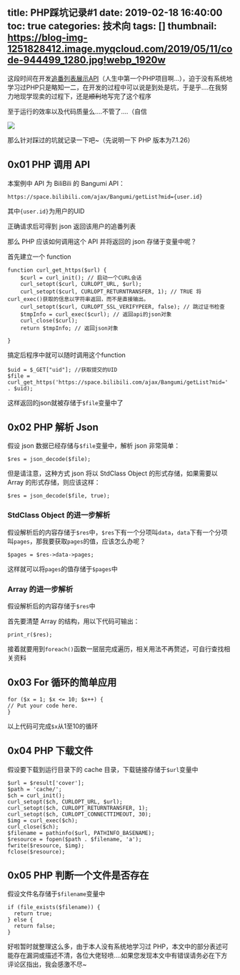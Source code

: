 title: PHP踩坑记录#1
date: 2019-02-18 16:40:00
toc: true
categories: 技术向
tags: []
thumbnail: https://blog-img-1251828412.image.myqcloud.com/2019/05/11/code-944499_1280.jpg!webp_1920w
---
这段时间在开发[追番列表展示API][1]（人生中第一个PHP项目啊...），迫于没有系统地学习过PHP只是略知一二，在开发的过程中可以说是到处是坑，于是乎....在我努力地现学现卖的过程下，还是~~顺利~~地写完了这个程序

至于运行的效率以及代码质量么....不管了....（自信

![](https://blog-img-1251828412.image.myqcloud.com/2019/02/18/ybsbny.jpeg)

那么针对踩过的坑就记录一下吧~（先说明一下 PHP 版本为7.1.26）

<!--more-->

## 0x01 PHP 调用 API ##

本案例中 API 为 BiliBili 的 Bangumi API：

``https://space.bilibili.com/ajax/Bangumi/getList?mid={user.id}``

其中``{user.id}``为用户的UID

正确请求后可得到 json 返回该用户的追番列表

那么 PHP 应该如何调用这个 API 并将返回的 json 存储于变量中呢？

首先建立一个 function
```
function curl_get_https($url) {
    $curl = curl_init(); // 启动一个CURL会话
    curl_setopt($curl, CURLOPT_URL, $url);
    curl_setopt($curl, CURLOPT_RETURNTRANSFER, 1); // TRUE 将curl_exec()获取的信息以字符串返回，而不是直接输出。
    curl_setopt($curl, CURLOPT_SSL_VERIFYPEER, false); // 跳过证书检查
    $tmpInfo = curl_exec($curl); // 返回api的json对象
    curl_close($curl);
    return $tmpInfo; // 返回json对象
    
}
```

搞定后程序中就可以随时调用这个function

```
$uid = $_GET["uid"]; //获取提交的UID
$file = curl_get_https('https://space.bilibili.com/ajax/Bangumi/getList?mid=' . $uid);
```
这样返回的json就被存储于`$file`变量中了

## 0x02 PHP 解析 Json ##

假设 json 数据已经存储与`$file`变量中，解析 json 非常简单：

```
$res = json_decode($file);
```

但是请注意，这种方式 json 将以 StdClass Object 的形式存储，如果需要以 Array 的形式存储，则应该这样：

```
$res = json_decode($file, true);
```

### StdClass Object 的进一步解析 ###

假设解析后的内容存储于`$res`中，`$res`下有一个分项叫`data`，`data`下有一个分项叫`pages`，那我要获取`pages`的值，应该怎么办呢？

``
$pages = $res->data->pages;
``

这样就可以将`pages`的值存储于`$pages`中

### Array 的进一步解析 ###

假设解析后的内容存储于`$res`中

首先要清楚 Array 的结构，用以下代码可输出：

``
print_r($res);
``

接着就要用到`foreach()`函数一层层完成遍历，相关用法不再赘述，可自行查找相关资料

## 0x03 For 循环的简单应用 ##

```
for ($x = 1; $x <= 10; $x++) {
// Put your code here.
}
```

以上代码可完成`$x`从1至10的循环

## 0x04 PHP 下载文件 ##

假设要下载到运行目录下的 cache 目录，下载链接存储于`$url`变量中

```
$url = $result['cover'];
$path = 'cache/';
$ch = curl_init();
curl_setopt($ch, CURLOPT_URL, $url);
curl_setopt($ch, CURLOPT_RETURNTRANSFER, 1);
curl_setopt($ch, CURLOPT_CONNECTTIMEOUT, 30);
$img = curl_exec($ch);
curl_close($ch);
$filename = pathinfo($url, PATHINFO_BASENAME);
$resource = fopen($path . $filename, 'a');
fwrite($resource, $img);
fclose($resource);
```

## 0x05 PHP 判断一个文件是否存在 ##

假设文件名存储于`$filename`变量中

```
if (file_exists($filename)) {
  return true;
} else {
  return false;
}
```

好啦暂时就整理这么多，由于本人没有系统地学习过 PHP，本文中的部分表述可能存在漏洞或描述不清，各位大佬轻喷....如果您发现本文中有错误请务必在下方评论区指出，我会感激不尽~

[1]: https://blog.hans362.cn/%E3%80%90%E9%A1%B9%E7%9B%AE%E5%8F%91%E5%B8%83%E3%80%91%E8%BF%BD%E7%95%AA%E5%88%97%E8%A1%A8%E5%B1%95%E7%A4%BAAPI/